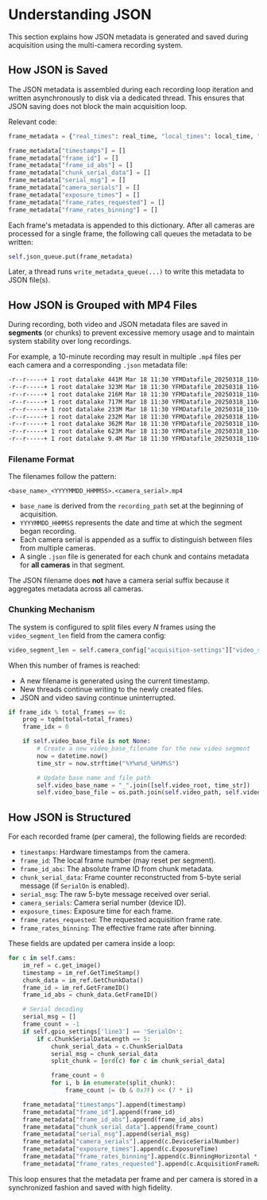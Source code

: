 # Understanding JSON

This section explains how JSON metadata is generated and saved during acquisition using the multi-camera recording system.

## How JSON is Saved

The JSON metadata is assembled during each recording loop iteration and written asynchronously to disk via a dedicated thread. This ensures that JSON saving does not block the main acquisition loop.

Relevant code:

```python
frame_metadata = {"real_times": real_time, "local_times": local_time, "base_filename": self.video_base_file}

frame_metadata["timestamps"] = []
frame_metadata["frame_id"] = []
frame_metadata["frame_id_abs"] = []
frame_metadata["chunk_serial_data"] = []
frame_metadata["serial_msg"] = []
frame_metadata["camera_serials"] = []
frame_metadata["exposure_times"] = []
frame_metadata["frame_rates_requested"] = []
frame_metadata["frame_rates_binning"] = []
```

Each frame's metadata is appended to this dictionary. After all cameras are processed for a single frame, the following call queues the metadata to be written:

```python
self.json_queue.put(frame_metadata)
```

Later, a thread runs `write_metadata_queue(...)` to write this metadata to JSON file(s).

## How JSON is Grouped with MP4 Files

During recording, both video and JSON metadata files are saved in **segments** (or chunks) to prevent excessive memory usage and to maintain system stability over long recordings.

For example, a 10-minute recording may result in multiple `.mp4` files per each camera and a corresponding `.json` metadata file:

```bash
-r--r-----+ 1 root datalake 441M Mar 18 11:30 YFMDatafile_20250318_110436.18486638.mp4
-r--r-----+ 1 root datalake 323M Mar 18 11:30 YFMDatafile_20250318_110436.18486644.mp4
-r--r-----+ 1 root datalake 216M Mar 18 11:30 YFMDatafile_20250318_110436.23505577.mp4
-r--r-----+ 1 root datalake 717M Mar 18 11:30 YFMDatafile_20250318_110436.23512012.mp4
-r--r-----+ 1 root datalake 233M Mar 18 11:30 YFMDatafile_20250318_110436.23512013.mp4
-r--r-----+ 1 root datalake 232M Mar 18 11:30 YFMDatafile_20250318_110436.23512014.mp4
-r--r-----+ 1 root datalake 362M Mar 18 11:30 YFMDatafile_20250318_110436.23512906.mp4
-r--r-----+ 1 root datalake 623M Mar 18 11:30 YFMDatafile_20250318_110436.23512908.mp4
-r--r-----+ 1 root datalake 9.4M Mar 18 11:30 YFMDatafile_20250318_110436.json
```

### Filename Format

The filenames follow the pattern:

```
<base_name>_<YYYYMMDD_HHMMSS>.<camera_serial>.mp4
```

- `base_name` is derived from the `recording_path` set at the beginning of acquisition.
- `YYYYMMDD_HHMMSS` represents the date and time at which the segment began recording.
- Each camera serial is appended as a suffix to distinguish between files from multiple cameras.
- A single `.json` file is generated for each chunk and contains metadata for **all cameras** in that segment.

The JSON filename does **not** have a camera serial suffix because it aggregates metadata across all cameras.

### Chunking Mechanism

The system is configured to split files every _N_ frames using the `video_segment_len` field from the camera config:

```python
video_segment_len = self.camera_config["acquisition-settings"]["video_segment_len"]
```

When this number of frames is reached:

- A new filename is generated using the current timestamp.
- New threads continue writing to the newly created files.
- JSON and video saving continue uninterrupted.

```python
if frame_idx % total_frames == 0:
    prog = tqdm(total=total_frames)
    frame_idx = 0

    if self.video_base_file is not None:
        # Create a new video_base_filename for the new video segment
        now = datetime.now()
        time_str = now.strftime("%Y%m%d_%H%M%S")

        # Update base name and file path
        self.video_base_name = "_".join([self.video_root, time_str])
        self.video_base_file = os.path.join(self.video_path, self.video_base_name)
```

## How JSON is Structured

For each recorded frame (per camera), the following fields are recorded:

- `timestamps`: Hardware timestamps from the camera.
- `frame_id`: The local frame number (may reset per segment).
- `frame_id_abs`: The absolute frame ID from chunk metadata.
- `chunk_serial_data`: Frame counter reconstructed from 5-byte serial message (if `SerialOn` is enabled).
- `serial_msg`: The raw 5-byte message received over serial.
- `camera_serials`: Camera serial number (device ID).
- `exposure_times`: Exposure time for each frame.
- `frame_rates_requested`: The requested acquisition frame rate.
- `frame_rates_binning`: The effective frame rate after binning.

These fields are updated per camera inside a loop:

```python
for c in self.cams:
    im_ref = c.get_image()
    timestamp = im_ref.GetTimeStamp()
    chunk_data = im_ref.GetChunkData()
    frame_id = im_ref.GetFrameID()
    frame_id_abs = chunk_data.GetFrameID()

    # Serial decoding
    serial_msg = []
    frame_count = -1
    if self.gpio_settings['line3'] == 'SerialOn':
        if c.ChunkSerialDataLength == 5:
            chunk_serial_data = c.ChunkSerialData
            serial_msg = chunk_serial_data
            split_chunk = [ord(c) for c in chunk_serial_data]

            frame_count = 0
            for i, b in enumerate(split_chunk):
                frame_count |= (b & 0x7F) << (7 * i)

    frame_metadata["timestamps"].append(timestamp)
    frame_metadata["frame_id"].append(frame_id)
    frame_metadata["frame_id_abs"].append(frame_id_abs)
    frame_metadata["chunk_serial_data"].append(frame_count)
    frame_metadata["serial_msg"].append(serial_msg)
    frame_metadata["camera_serials"].append(c.DeviceSerialNumber)
    frame_metadata["exposure_times"].append(c.ExposureTime)
    frame_metadata["frame_rates_binning"].append(c.BinningHorizontal * 30)
    frame_metadata["frame_rates_requested"].append(c.AcquisitionFrameRate)
```

This loop ensures that the metadata per frame and per camera is stored in a synchronized fashion and saved with high fidelity.
